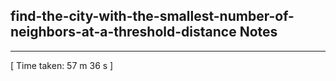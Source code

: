 <h2>find-the-city-with-the-smallest-number-of-neighbors-at-a-threshold-distance Notes</h2><hr>[ Time taken: 57 m 36 s ]